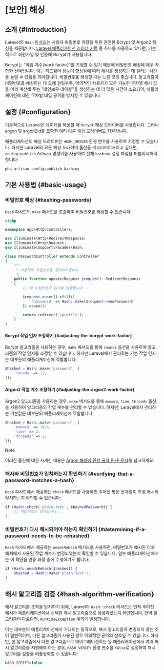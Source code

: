 # [보안] 해싱










## 소개 {#introduction}

Laravel의 `Hash` [파사드](/laravel/12.x/facades)는 사용자 비밀번호 저장을 위한 안전한 Bcrypt 및 Argon2 해싱을 제공합니다. [Laravel 애플리케이션 스타터 키트](/laravel/12.x/starter-kits) 중 하나를 사용하고 있다면, 기본적으로 회원가입 및 인증에 Bcrypt가 사용됩니다.

Bcrypt는 "작업 계수(work factor)"를 조정할 수 있기 때문에 비밀번호 해싱에 매우 적합한 선택입니다. 이는 하드웨어 성능이 향상됨에 따라 해시를 생성하는 데 걸리는 시간을 늘릴 수 있음을 의미합니다. 비밀번호를 해싱할 때는 느린 것이 좋습니다. 알고리즘이 비밀번호를 해싱하는 데 오래 걸릴수록, 악의적인 사용자가 모든 가능한 문자열 해시 값을 미리 계산해 두는 "레인보우 테이블"을 생성하는 데 더 많은 시간이 소요되어, 애플리케이션에 대한 무차별 대입 공격을 방지할 수 있습니다.


## 설정 {#configuration}

기본적으로 Laravel은 데이터를 해싱할 때 `bcrypt` 해싱 드라이버를 사용합니다. 그러나 [argon](https://en.wikipedia.org/wiki/Argon2) 및 [argon2id](https://en.wikipedia.org/wiki/Argon2)를 포함한 여러 다른 해싱 드라이버도 지원됩니다.

애플리케이션의 해싱 드라이버는 `HASH_DRIVER` 환경 변수를 사용하여 지정할 수 있습니다. 하지만 Laravel의 모든 해싱 드라이버 옵션을 커스터마이즈하고 싶다면, `config:publish` Artisan 명령어를 사용하여 전체 `hashing` 설정 파일을 퍼블리시해야 합니다:

```shell
php artisan config:publish hashing
```


## 기본 사용법 {#basic-usage}


### 비밀번호 해싱 {#hashing-passwords}

`Hash` 파사드의 `make` 메서드를 호출하여 비밀번호를 해싱할 수 있습니다:

```php
<?php

namespace App\Http\Controllers;

use Illuminate\Http\RedirectResponse;
use Illuminate\Http\Request;
use Illuminate\Support\Facades\Hash;

class PasswordController extends Controller
{
    /**
     * 사용자의 비밀번호를 업데이트합니다.
     */
    public function update(Request $request): RedirectResponse
    {
        // 새 비밀번호의 길이를 검증합니다...

        $request->user()->fill([
            'password' => Hash::make($request->newPassword)
        ])->save();

        return redirect('/profile');
    }
}
```


#### Bcrypt 작업 인자 조정하기 {#adjusting-the-bcrypt-work-factor}

Bcrypt 알고리즘을 사용하는 경우, `make` 메서드를 통해 `rounds` 옵션을 사용하여 알고리즘의 작업 인자를 조정할 수 있습니다. 하지만 Laravel에서 관리하는 기본 작업 인자는 대부분의 애플리케이션에 적합합니다:

```php
$hashed = Hash::make('password', [
    'rounds' => 12,
]);
```


#### Argon2 작업 계수 조정하기 {#adjusting-the-argon2-work-factor}

Argon2 알고리즘을 사용하는 경우, `make` 메서드를 통해 `memory`, `time`, `threads` 옵션을 사용하여 알고리즘의 작업 계수를 관리할 수 있습니다. 하지만, Laravel에서 관리하는 기본값은 대부분의 애플리케이션에 적합합니다:

```php
$hashed = Hash::make('password', [
    'memory' => 1024,
    'time' => 2,
    'threads' => 2,
]);
```

> [!NOTE]
> 이러한 옵션에 대한 자세한 내용은 [Argon 해싱에 관한 공식 PHP 문서](https://secure.php.net/manual/en/function.password-hash.php)를 참고하세요.


### 해시와 비밀번호가 일치하는지 확인하기 {#verifying-that-a-password-matches-a-hash}

`Hash` 파사드에서 제공하는 `check` 메서드를 사용하면 주어진 평문 문자열이 특정 해시와 일치하는지 확인할 수 있습니다:

```php
if (Hash::check('plain-text', $hashedPassword)) {
    // 비밀번호가 일치합니다...
}
```


### 비밀번호가 다시 해시되어야 하는지 확인하기 {#determining-if-a-password-needs-to-be-rehashed}

`Hash` 파사드에서 제공하는 `needsRehash` 메서드를 사용하면, 비밀번호가 해시된 이후 해셔에서 사용된 작업 계수가 변경되었는지 확인할 수 있습니다. 일부 애플리케이션에서는 이 확인을 인증 과정 중에 수행하기도 합니다:

```php
if (Hash::needsRehash($hashed)) {
    $hashed = Hash::make('plain-text');
}
```


## 해시 알고리즘 검증 {#hash-algorithm-verification}

해시 알고리즘 조작을 방지하기 위해, Laravel의 `Hash::check` 메서드는 먼저 주어진 해시가 애플리케이션에서 선택한 해시 알고리즘으로 생성되었는지 확인합니다. 만약 알고리즘이 다르다면, `RuntimeException` 예외가 발생합니다.

이는 대부분의 애플리케이션에서 기대되는 동작으로, 해시 알고리즘이 변경되지 않는 것이 일반적이며, 다른 알고리즘이 사용된 경우 악의적인 공격의 신호일 수 있습니다. 하지만, 한 알고리즘에서 다른 알고리즘으로 마이그레이션하는 등 애플리케이션에서 여러 해시 알고리즘을 지원해야 하는 경우, `HASH_VERIFY` 환경 변수를 `false`로 설정하여 해시 알고리즘 검증을 비활성화할 수 있습니다:

```ini
HASH_VERIFY=false
```

